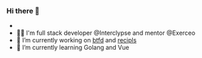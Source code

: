 ### Hi there 👋
- 
- 👨‍💻 I'm full stack developer @Interclypse and mentor @Exerceo
- 🔭 I’m currently working on [btfd](https://github.com/MaxRickettsUy/btfd) and [recipls](https://github.com/MaxRickettsUy/recipls)
- 🌱 I’m currently learning Golang and Vue
